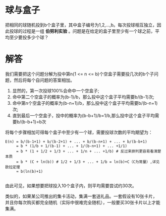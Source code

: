 # 球与盒子
把相同的球随机投到b个盒子里，其中盒子编号为1,2,...,b。每次投球相互独立，因此投球的过程是一组 **伯努利实验** 。问题是在给定的盒子里至少有一个球之前，平均至少要投多少个球？

# 解答
我们需要把这个问题分解为投中第n(1 <= n <= b)个空盒子需要投几次的b个子问题，然后将每个自问题的答案相加。

1. 显然的，第一次投球100%会命中一个空盒子;
2. 命中第二个空盒子的概率为(b-1)/b，那么投中这个盒子平均需要b/(b-1)次;
3. 命中第n个空盒子的概率为(b-n+1)/b，那么投中这个盒子平均需要b/(b-n+1)次;
4. 直到最后一个空盒子，投中的概率为(b-b+1)/b=1/b,那么投中这个盒子平均需要b/(b-b+1)=b次

将每个步骤相加可得每个盒子中至少有一个球，需要投球次数的平均期望为：

```
E(n) = b/(b-1+1) + b/(b-2+1) + ... + b/(b-n+1) + ... + b/(b-b+1)
     = b * (1/b + 1/(b-1) + ... + 1/(b-n+1) + ... +1/1)
     = b * (1 + 1/2 + 1/3 + ... + 1/n + ... +1/b) # 反过来排列更容易看清楚本质
     = b * (C + ln(b)) # 1/2 + 1/3 + ... + 1/b = ln(b)+C（C为常量）,详见欧拉定理
     ≈ b(ln(b)+1)
     
```

由此可见，如果想要把球投入10个盒子内，则平均需要尝试约30次。

类似的，如果某公司推出的集卡活动，集满一套送礼品。一套假设有10张卡片，并且你每次购买都完全随机（实际中很难完全随机），一般要买30张卡片以上才能集满。
